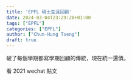 ```yaml
---
title: 'EPFL 碩士生涯回顧'
date: 2024-03-04T23:29:20+01:00
tags: ["EPFL"]
categories: ["EPFL"]
author: ["Chun-Hung Tseng"]
draft: true
---
```


破了每個學期都寫學期回顧的傳統，現在統一還債。

看 2021 wechat 貼文
